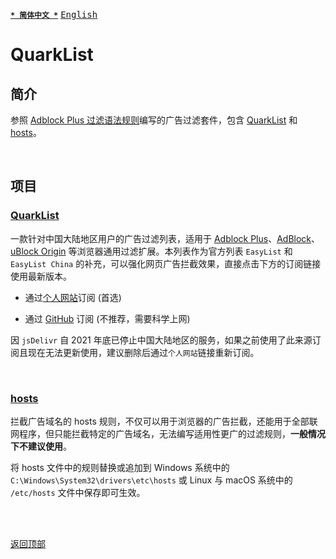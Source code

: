 [<kbd>**`* 简体中文 *`**</kbd>](https://github.com/francis-zhao/quarklist#readme "读我")
[<kbd>English</kbd>](https://github.com/francis-zhao/quarklist/blob/master/README.en.md "Readme")

# QuarkList

## 简介

参照 [Adblock Plus 过滤语法规则](https://help.eyeo.com/adblockplus/how-to-write-filters "如何编写过滤")编写的广告过滤套件，包含 [QuarkList](#quarklist-1) 和 [hosts](#hosts)。

<br>

## 项目

### [QuarkList](https://github.com/francis-zhao/quarklist/blob/master/dist/quarklist.txt)

一款针对中国大陆地区用户的广告过滤列表，适用于 [Adblock Plus](https://adblockplus.org/ "Adblock Plus")、[AdBlock](https://getadblock.com/ "AdBlock")、[uBlock Origin](https://github.com/gorhill/uBlock "uBlock Origin") 等浏览器通用过滤扩展。本列表作为官方列表 `EasyList` 和 `EasyList China` 的补充，可以强化网页广告拦截效果，直接点击下方的订阅链接使用最新版本。

- 通过[个人网站](https://subscribe.adblockplus.org?location=https%3A%2F%2Fn2o.io%2Fprojects%2Fquarklist%2Fdist%2Fquarklist.txt&title=QuarkList)订阅 (首选)

- 通过 [GitHub](https://subscribe.adblockplus.org?location=https%3A%2F%2Fraw.githubusercontent.com%2Ffrancis-zhao%2Fquarklist%2Fmaster%2Fdist%2Fquarklist.txt&title=QuarkList) 订阅 (不推荐，需要科学上网)

因 `jsDelivr` 自 2021 年底已停止中国大陆地区的服务，如果之前使用了此来源订阅且现在无法更新使用，建议删除后通过`个人网站`链接重新订阅。

<br>

### [hosts](https://github.com/francis-zhao/quarklist/blob/master/dist/hosts)

拦截广告域名的 hosts 规则，不仅可以用于浏览器的广告拦截，还能用于全部联网程序，但只能拦截特定的广告域名，无法编写适用性更广的过滤规则，**一般情况下不建议使用**。

将 hosts 文件中的规则替换或追加到 Windows 系统中的 `C:\Windows\System32\drivers\etc\hosts` 或 Linux 与 macOS 系统中的 `/etc/hosts` 文件中保存即可生效。

<br>
<br>

[<kbd>返回顶部</kbd>](# "返回顶部")
